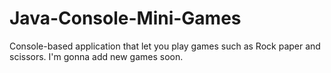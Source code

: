 # Java-Console-Mini-Games
Console-based application that let you play games such as Rock paper and scissors. I'm gonna add new games soon.
